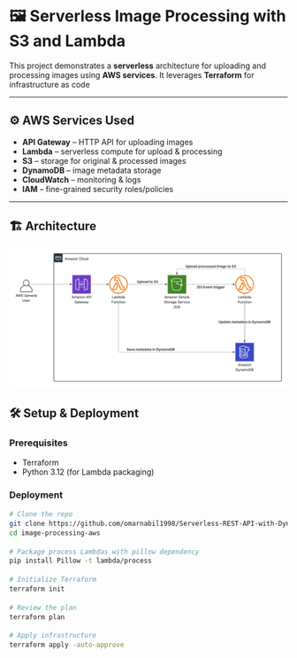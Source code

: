 # 🖼️ Serverless Image Processing with S3 and Lambda

This project demonstrates a **serverless** architecture for uploading and processing images using **AWS services**. It leverages **Terraform** for infrastructure as code

---

## ⚙️ AWS Services Used
- **API Gateway** – HTTP API for uploading images
- **Lambda** – serverless compute for upload & processing
- **S3** – storage for original & processed images
- **DynamoDB** – image metadata storage
- **CloudWatch** – monitoring & logs
- **IAM** – fine-grained security roles/policies

---

## 🏗️ Architecture

![Architecture](./Architecture.png)  

## 🛠️ Setup & Deployment

### Prerequisites
- Terraform
- Python 3.12 (for Lambda packaging)    

### Deployment
```bash
# Clone the repo
git clone https://github.com/omarnabil1998/Serverless-REST-API-with-DynamoDB-and-API-Gateway.git
cd image-processing-aws

# Package process Lambdas with pillow dependency
pip install Pillow -t lambda/process

# Initialize Terraform
terraform init

# Review the plan
terraform plan

# Apply infrastructure
terraform apply -auto-approve